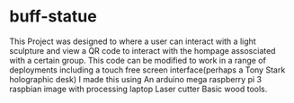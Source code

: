 # buff-statue
This Project was designed to where a user can interact with a light sculpture and view a QR code to interact with the hompage assosciated with a certain group. This code can be modified to work in a range of deployments including a touch free screen interface(perhaps a Tony Stark holographic desk)
I made this using
  An arduino mega
  raspberry pi 3
  raspbian image with processing
  laptop
  Laser cutter
  Basic wood tools.
